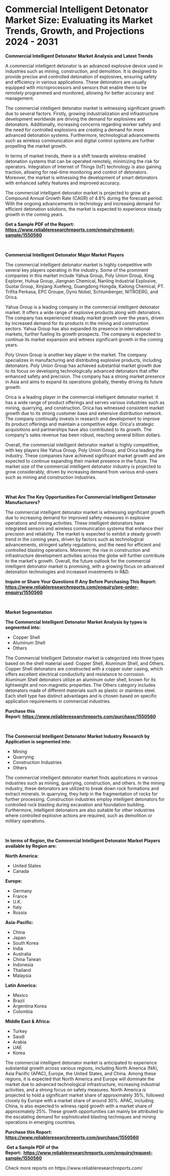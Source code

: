 <p><h1>Commercial Intelligent Detonator Market Size: Evaluating its Market Trends, Growth, and Projections 2024 - 2031</h1></p><p><strong>Commercial Intelligent Detonator Market Analysis and Latest Trends</strong></p>
<p><p>A commercial intelligent detonator is an advanced explosive device used in industries such as mining, construction, and demolition. It is designed to provide precise and controlled detonation of explosives, ensuring safety and efficiency in various applications. These detonators are usually equipped with microprocessors and sensors that enable them to be remotely programmed and monitored, allowing for better accuracy and management.</p><p>The commercial intelligent detonator market is witnessing significant growth due to several factors. Firstly, growing industrialization and infrastructure development worldwide are driving the demand for explosives and detonators. Additionally, increasing concerns regarding worker safety and the need for controlled explosions are creating a demand for more advanced detonation systems. Furthermore, technological advancements such as wireless communication and digital control systems are further propelling the market growth.</p><p>In terms of market trends, there is a shift towards wireless-enabled detonation systems that can be operated remotely, minimizing the risk for operators. Integration of Internet of Things (IoT) technology is also gaining traction, allowing for real-time monitoring and control of detonators. Moreover, the market is witnessing the development of smart detonators with enhanced safety features and improved accuracy.</p><p>The commercial intelligent detonator market is projected to grow at a Compound Annual Growth Rate (CAGR) of 4.8% during the forecast period. With the ongoing advancements in technology and increasing demand for efficient detonation solutions, the market is expected to experience steady growth in the coming years.</p></p>
<p><strong>Get a Sample PDF of the Report:&nbsp; <a href="https://www.reliableresearchreports.com/enquiry/request-sample/1550560">https://www.reliableresearchreports.com/enquiry/request-sample/1550560</a></strong></p>
<p>&nbsp;</p>
<p><strong>Commercial Intelligent Detonator Major Market Players</strong></p>
<p><p>The commercial intelligent detonator market is highly competitive with several key players operating in the industry. Some of the prominent companies in this market include Yahua Group, Poly Union Group, King Explorer, Huhua Group, Jiangnan Chemical, Nanling Industrial Explosive, Guotai Group, Xinjiang Xuefeng, Guangdong Hongda, Kailong Chemical, PT. Trifita Perkasa, EPC Groupe, Dyno Nobel, Schlumberger, NITROERG, and Orica.</p><p>Yahua Group is a leading company in the commercial intelligent detonator market. It offers a wide range of explosive products along with detonators. The company has experienced steady market growth over the years, driven by increased demand for its products in the mining and construction sectors. Yahua Group has also expanded its presence in international markets, further fueling its growth prospects. The company is expected to continue its market expansion and witness significant growth in the coming years.</p><p>Poly Union Group is another key player in the market. The company specializes in manufacturing and distributing explosive products, including detonators. Poly Union Group has achieved substantial market growth due to its focus on developing technologically advanced detonators that offer enhanced safety and precision. The company has a strong market presence in Asia and aims to expand its operations globally, thereby driving its future growth.</p><p>Orica is a leading player in the commercial intelligent detonator market. It has a wide range of product offerings and serves various industries such as mining, quarrying, and construction. Orica has witnessed consistent market growth due to its strong customer base and extensive distribution network. The company continually invests in research and development to improve its product offerings and maintain a competitive edge. Orica's strategic acquisitions and partnerships have also contributed to its growth. The company's sales revenue has been robust, reaching several billion dollars.</p><p>Overall, the commercial intelligent detonator market is highly competitive, with key players like Yahua Group, Poly Union Group, and Orica leading the industry. These companies have achieved significant market growth and are expected to continue expanding their market presence in the future. The market size of the commercial intelligent detonator industry is projected to grow considerably, driven by increasing demand from various end-users such as mining and construction industries.</p></p>
<p>&nbsp;</p>
<p><strong>What Are The Key Opportunities For Commercial Intelligent Detonator Manufacturers?</strong></p>
<p><p>The commercial intelligent detonator market is witnessing significant growth due to increasing demand for improved safety measures in explosive operations and mining activities. These intelligent detonators have integrated sensors and wireless communication systems that enhance their precision and reliability. The market is expected to exhibit a steady growth trend in the coming years, driven by factors such as technological advancements, stringent safety regulations, and the need for efficient and controlled blasting operations. Moreover, the rise in construction and infrastructure development activities across the globe will further contribute to the market's growth. Overall, the future outlook for the commercial intelligent detonator market is promising, with a growing focus on advanced detonation technologies and increased investments in R&D.</p></p>
<p><strong>Inquire or Share Your Questions If Any Before Purchasing This Report: <a href="https://www.reliableresearchreports.com/enquiry/pre-order-enquiry/1550560">https://www.reliableresearchreports.com/enquiry/pre-order-enquiry/1550560</a></strong></p>
<p>&nbsp;</p>
<p><strong>Market Segmentation</strong></p>
<p><strong>The Commercial Intelligent Detonator Market Analysis by types is segmented into:</strong></p>
<p><ul><li>Copper Shell</li><li>Aluminum Shell</li><li>Others</li></ul></p>
<p><p>The Commercial Intelligent Detonator market is categorized into three types based on the shell material used: Copper Shell, Aluminum Shell, and Others. Copper Shell detonators are constructed with a copper outer casing, which offers excellent electrical conductivity and resistance to corrosion. Aluminum Shell detonators utilize an aluminum outer shell, known for its lightweight and non-magnetic properties. The Others category includes detonators made of different materials such as plastic or stainless steel. Each shell type has distinct advantages and is chosen based on specific application requirements in commercial industries.</p></p>
<p><strong>Purchase this Report:&nbsp;<a href="https://www.reliableresearchreports.com/purchase/1550560">https://www.reliableresearchreports.com/purchase/1550560</a></strong></p>
<p>&nbsp;</p>
<p><strong>The Commercial Intelligent Detonator Market Industry Research by Application is segmented into:</strong></p>
<p><ul><li>Mining</li><li>Quarrying</li><li>Construction Industries</li><li>Others</li></ul></p>
<p><p>The commercial intelligent detonator market finds applications in various industries such as mining, quarrying, construction, and others. In the mining industry, these detonators are utilized to break down rock formations and extract minerals. In quarrying, they help in the fragmentation of rocks for further processing. Construction industries employ intelligent detonators for controlled rock blasting during excavation and foundation building. Furthermore, intelligent detonators are also suitable for other industries where controlled explosive actions are required, such as demolition or military operations.</p></p>
<p>&nbsp;</p>
<p><strong>In terms of Region, the Commercial Intelligent Detonator Market Players available by Region are:</strong></p>
<p>
    <p> <strong> North America: </strong>
        <ul>
            <li>United States</li>
            <li>Canada</li>
        </ul>
        </p> 
    <p> <strong> Europe: </strong>
        <ul>
            <li>Germany</li>
            <li>France</li>
            <li>U.K.</li>
            <li>Italy</li>
            <li>Russia</li>
        </ul>
        </p> 
    <p> <strong> Asia-Pacific: </strong>
        <ul>
            <li>China</li>
            <li>Japan</li>
            <li>South Korea</li>
            <li>India</li>
            <li>Australia</li>
            <li>China Taiwan</li>
            <li>Indonesia</li>
            <li>Thailand</li>
            <li>Malaysia</li>
        </ul>
        </p> 
    <p> <strong> Latin America: </strong>
        <ul>
            <li>Mexico</li>
            <li>Brazil</li>
            <li>Argentina Korea</li>
            <li>Colombia</li>
        </ul>
        </p> 
    <p> <strong> Middle East & Africa: </strong>
        <ul>
            <li>Turkey</li>
            <li>Saudi</li>
            <li>Arabia</li>
            <li>UAE</li>
            <li>Korea</li>
        </ul>
    </p>
    </p>
<p><p>The commercial intelligent detonator market is anticipated to experience substantial growth across various regions, including North America (NA), Asia Pacific (APAC), Europe, the United States, and China. Among these regions, it is expected that North America and Europe will dominate the market due to advanced technological infrastructure, increasing industrial activities, and a strong focus on safety measures. North America is projected to hold a significant market share of approximately 35%, followed closely by Europe with a market share of around 30%. APAC, including China, is also expected to witness rapid growth with a market share of approximately 25%. These growth opportunities can mainly be attributed to the escalating demand for sophisticated blasting techniques and mining operations in emerging countries.</p></p>
<p><strong>Purchase this Report: <a href="https://www.reliableresearchreports.com/purchase/1550560">https://www.reliableresearchreports.com/purchase/1550560</a></strong></p>
<p>&nbsp;<strong>Get a Sample PDF of the Report:&nbsp;&nbsp;<a href="https://www.reliableresearchreports.com/enquiry/request-sample/1550560">https://www.reliableresearchreports.com/enquiry/request-sample/1550560</a></strong></p>
<p><strong></strong></p>
<p>Check more reports on https://www.reliableresearchreports.com/</p>
